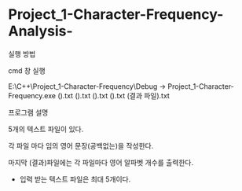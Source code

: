 # Project_1-Character-Frequency-Analysis-


실행 방법


cmd 창 실행


E:\C++\Project_1-Character-Frequency\Debug -> Project_1-Character-Frequency.exe ().txt ().txt ().txt ().txt (결과 파일).txt 


프로그램 설명

5개의 텍스트 파일이 있다.

각 파일 마다 임의 영어 문장(공백없는)을 작성한다.

마지막 (결과)파일에는 각 파일마다 영어 알파벳 개수를 출력한다.

* 입력 받는 텍스트 파일은 최대 5개이다.
